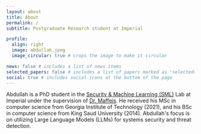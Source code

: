 ```yaml
---
layout: about
title: About
permalink: /
subtitle: Postgraduate Research student at Imperial

profile:
  align: right
  image: abdullah.jpeg
  image_circular: true # crops the image to make it circular

news: false # includes a list of news items
selected_papers: false # includes a list of papers marked as "selected={true}"
social: true # includes social icons at the bottom of the page
---
```


Abdullah is a PhD student in the [Security & Machine Learning (SML)](https://sml.cybersec.fun/) Lab at Imperial under the supervision of [Dr. Maffeis](https://profiles.imperial.ac.uk/sergio.maffeis). He received his MSc in computer science from Georgia Institute of Technology (2021), and his BSc in computer science from King Saud University (2014). Abdullah's focus is on utilizing Large Language Models (LLMs) for systems security and threat detection.

